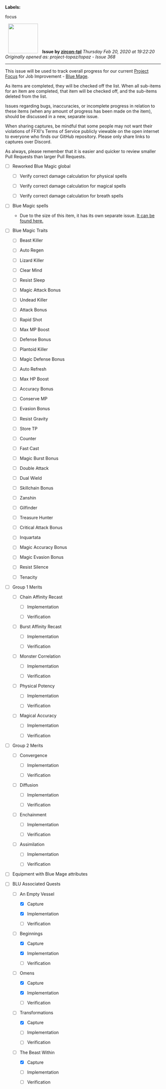 **Labels:**

focus



<a href="https://github.com/zircon-tpl"><img src="https://avatars0.githubusercontent.com/u/60901633?v=4" width="96" height="96" hspace="10"></img></a> **Issue by [zircon-tpl](https://github.com/zircon-tpl)**
_Thursday Feb 20, 2020 at 19:22:20_
_Originally opened as: project-topaz/topaz - Issue 368_

----

This issue will be used to track overall progress for our current [Project Focus](https://github.com/project-topaz/topaz/wiki/Project-Focus) for Job Improvement - [Blue Mage](https://github.com/project-topaz/topaz/projects/8).

As items are completed, they will be checked off the list. When all sub-items for an item are completed, that item will be checked off, and the sub-items deleted from the list.

Issues regarding bugs, inaccuracies, or incomplete progress in relation to these items (when any amount of progress has been made on the item), should be discussed in a new, separate issue.

When sharing captures, be mindful that some people may not want their violations of FFXI's Terms of Service publicly viewable on the open internet to everyone who finds our GitHub repository. Please only share links to captures over Discord.

As always, please remember that it is easier and quicker to review smaller Pull Requests than larger Pull Requests.

- [ ] Reworked Blue Magic global
  - [ ] Verify correct damage calculation for physical spells
  - [ ] Verify correct damage calculation for magical spells
  - [ ] Verify correct damage calculation for breath spells
- [ ] Blue Magic spells
  - Due to the size of this item, it has its own separate issue. [It can be found here.](https://github.com/project-topaz/topaz/issues/367)
- [ ] Blue Magic Traits
  - [ ] Beast Killer
  - [ ] Auto Regen
  - [ ] Lizard Killer
  - [ ] Clear Mind
  - [ ] Resist Sleep
  - [ ] Magic Attack Bonus
  - [ ] Undead Killer
  - [ ] Attack Bonus
  - [ ] Rapid Shot
  - [ ] Max MP Boost
  - [ ] Defense Bonus
  - [ ] Plantoid Killer
  - [ ] Magic Defense Bonus
  - [ ] Auto Refresh
  - [ ] Max HP Boost
  - [ ] Accuracy Bonus
  - [ ] Conserve MP
  - [ ] Evasion Bonus
  - [ ] Resist Gravity
  - [ ] Store TP
  - [ ] Counter
  - [ ] Fast Cast
  - [ ] Magic Burst Bonus
  - [ ] Double Attack
  - [ ] Dual Wield
  - [ ] Skillchain Bonus
  - [ ] Zanshin
  - [ ] Gilfinder
  - [ ] Treasure Hunter
  - [ ] Critical Attack Bonus
  - [ ] Inquartata
  - [ ] Magic Accuracy Bonus
  - [ ] Magic Evasion Bonus
  - [ ] Resist Silence
  - [ ] Tenacity
- [ ] Group 1 Merits
  - [ ] Chain Affinity Recast
    - [ ] Implementation
    - [ ] Verification
  - [ ] Burst Affinity Recast
    - [ ] Implementation
    - [ ] Verification
  - [ ] Monster Correlation
    - [ ] Implementation
    - [ ] Verification
  - [ ] Physical Potency
    - [ ] Implementation
    - [ ] Verification
  - [ ] Magical Accuracy
    - [ ] Implementation
    - [ ] Verification
- [ ] Group 2 Merits
  - [ ] Convergence
    - [ ] Implementation
    - [ ] Verification
  - [ ] Diffusion
    - [ ] Implementation
    - [ ] Verification
  - [ ] Enchainment
    - [ ] Implementation
    - [ ] Verification
  - [ ] Assimilation
    - [ ] Implementation
    - [ ] Verification
- [ ] Equipment with Blue Mage attributes
- [ ] BLU Associated Quests
  - [ ] An Empty Vessel
    - [x] Capture
    - [x] Implementation
    - [ ] Verification
  - [ ] Beginnings
    - [x] Capture
    - [x] Implementation
    - [ ] Verification
  - [ ] Omens
    - [x] Capture
    - [x] Implementation
    - [ ] Verification
  - [ ] Transformations
    - [x] Capture
    - [ ] Implementation
    - [ ] Verification
  - [ ] The Beast Within
    - [x] Capture
    - [ ] Implementation
    - [ ] Verification
